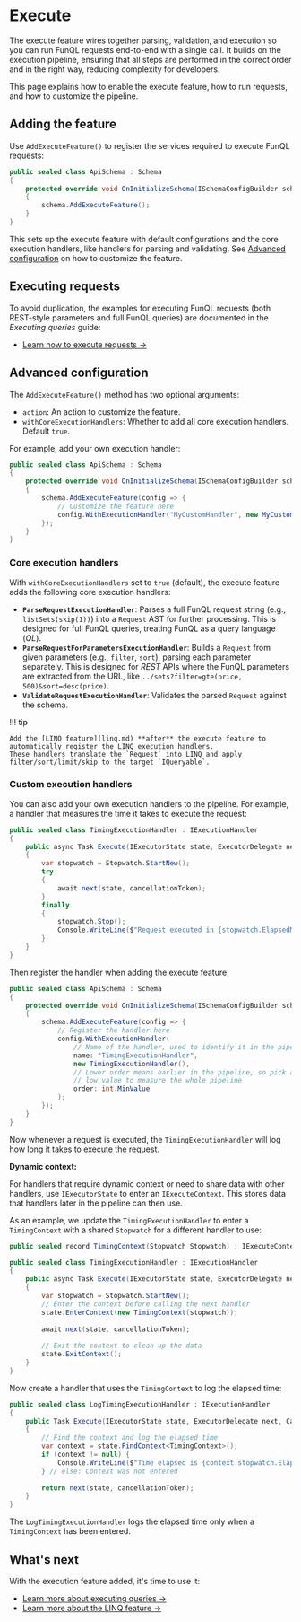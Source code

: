 ﻿# Execute

The execute feature wires together parsing, validation, and execution so you can run FunQL requests end-to-end with a
single call. It builds on the execution pipeline, ensuring that all steps are performed in the correct order and in the 
right way, reducing complexity for developers.

This page explains how to enable the execute feature, how to run requests, and how to customize the pipeline.

## Adding the feature

Use `AddExecuteFeature()` to register the services required to execute FunQL requests:

```csharp 
public sealed class ApiSchema : Schema 
{ 
    protected override void OnInitializeSchema(ISchemaConfigBuilder schema)
    { 
        schema.AddExecuteFeature();
    }
}
```

This sets up the execute feature with default configurations and the core execution handlers, like handlers for parsing 
and validating. See [Advanced configuration](#advanced-configuration) on how to customize the feature.

## Executing requests

To avoid duplication, the examples for executing FunQL requests (both REST-style parameters and full FunQL queries) are 
documented in the _Executing queries_ guide:

- [Learn how to execute requests →](../../executing-queries/index.md)

## Advanced configuration

The `AddExecuteFeature()` method has two optional arguments:

- `action`: An action to customize the feature.
- `withCoreExecutionHandlers`: Whether to add all core execution handlers. Default `true`.

For example, add your own execution handler:

```csharp 
public sealed class ApiSchema : Schema 
{ 
    protected override void OnInitializeSchema(ISchemaConfigBuilder schema) 
    { 
        schema.AddExecuteFeature(config => { 
            // Customize the feature here            
            config.WithExecutionHandler("MyCustomHandler", new MyCustomHandler(), 0);
        });
    }
}
```

### Core execution handlers

With `withCoreExecutionHandlers` set to `true` (default), the execute feature adds the following core execution 
handlers:

- **`ParseRequestExecutionHandler`**: Parses a full FunQL request string (e.g., `listSets(skip(1))`) into a `Request` 
  AST for further processing. This is designed for full FunQL queries, treating FunQL as a query language (_QL_).
- **`ParseRequestForParametersExecutionHandler`**: Builds a `Request` from given parameters (e.g., `filter`, `sort`), 
  parsing each parameter separately. This is designed for _REST_ APIs where the FunQL parameters are extracted from the 
  URL, like  `../sets?filter=gte(price, 500)&sort=desc(price)`.
- **`ValidateRequestExecutionHandler`**: Validates the parsed `Request` against the schema.

!!! tip

    Add the [LINQ feature](linq.md) **after** the execute feature to automatically register the LINQ execution handlers. 
    These handlers translate the `Request` into LINQ and apply filter/sort/limit/skip to the target `IQueryable`.

### Custom execution handlers

You can also add your own execution handlers to the pipeline. For example, a handler that measures the time it takes to 
execute the request:

```csharp 
public sealed class TimingExecutionHandler : IExecutionHandler 
{     
    public async Task Execute(IExecutorState state, ExecutorDelegate next, CancellationToken cancellationToken)
    {
        var stopwatch = Stopwatch.StartNew();
        try
        {
            await next(state, cancellationToken);
        }
        finally
        {
            stopwatch.Stop();
            Console.WriteLine($"Request executed in {stopwatch.ElapsedMilliseconds} ms");
        }
    }
}
```

Then register the handler when adding the execute feature:

```csharp 
public sealed class ApiSchema : Schema 
{ 
    protected override void OnInitializeSchema(ISchemaConfigBuilder schema) 
    { 
        schema.AddExecuteFeature(config => { 
            // Register the handler here      
            config.WithExecutionHandler(
                // Name of the handler, used to identify it in the pipeline
                name: "TimingExecutionHandler", 
                new TimingExecutionHandler(), 
                // Lower order means earlier in the pipeline, so pick a very 
                // low value to measure the whole pipeline 
                order: int.MinValue
            );
        });
    }
}
```

Now whenever a request is executed, the `TimingExecutionHandler` will log how long it takes to execute the request.

**Dynamic context:**

For handlers that require dynamic context or need to share data with other handlers, use `IExecutorState` to enter an 
`IExecuteContext`. This stores data that handlers later in the pipeline can then use.

As an example, we update the `TimingExecutionHandler` to enter a `TimingContext` with a shared `Stopwatch` for a 
different handler to use:

```csharp 
public sealed record TimingContext(Stopwatch Stopwatch) : IExecuteContext;

public sealed class TimingExecutionHandler : IExecutionHandler 
{     
    public async Task Execute(IExecutorState state, ExecutorDelegate next, CancellationToken cancellationToken)
    {
        var stopwatch = Stopwatch.StartNew();
        // Enter the context before calling the next handler
        state.EnterContext(new TimingContext(stopwatch));
        
        await next(state, cancellationToken);
        
        // Exit the context to clean up the data
        state.ExitContext();
    }
}
```

Now create a handler that uses the `TimingContext` to log the elapsed time:

```csharp 
public sealed class LogTimingExecutionHandler : IExecutionHandler 
{     
    public Task Execute(IExecutorState state, ExecutorDelegate next, CancellationToken cancellationToken)
    {
        // Find the context and log the elapsed time
        var context = state.FindContext<TimingContext>();
        if (context != null) {
            Console.WriteLine($"Time elapsed is {context.stopwatch.ElapsedMilliseconds} ms");
        } // else: Context was not entered
        
        return next(state, cancellationToken);
    }
}
```

The `LogTimingExecutionHandler` logs the elapsed time only when a `TimingContext` has been entered.

## What's next

With the execution feature added, it's time to use it:

- [Learn more about executing queries →](../../executing-queries/index.md)
- [Learn more about the LINQ feature →](linq.md)

